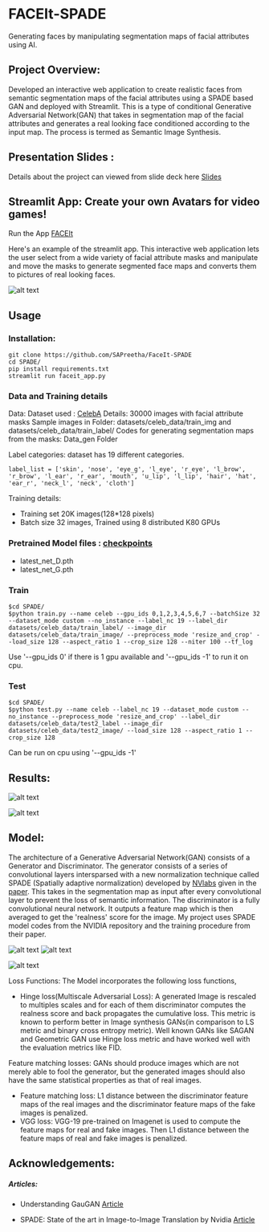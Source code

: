 # FACEIt-SPADE #

Generating faces by manipulating segmentation maps of facial attributes using AI.

## Project Overview: ##

Developed an interactive web application to create realistic faces from semantic segmentation maps of the facial attributes using a SPADE based GAN and deployed with Streamlit.
This is a type of conditional Generative Adversarial Network(GAN) that takes in segmentation map of the facial attributes and generates a real looking face conditioned according to the input map. 
The process is termed as Semantic Image Synthesis.

## Presentation Slides : ##
Details about the project can viewed from slide deck here [Slides](https://docs.google.com/presentation/d/1g1K8sfpHj0pCookdpxHvF1n1CFKMPeFp2Sqz1Ngfvf4/edit#slide=id.g8a61dbc963_0_51)


## Streamlit App: Create your own Avatars for video games! ##
Run the App [FACEIt](http://34.217.85.128:8501/)

Here's an example of the streamlit app. This interactive web application lets the user select from a wide variety of facial attribute masks and manipulate and move the masks to generate segmented face maps and converts them to pictures of real looking faces.

![alt text](https://github.com/SAPreetha/FaceIt-SPADE/blob/master/Images/1.gif)

## Usage ##
### Installation: ###
```
git clone https://github.com/SAPreetha/FaceIt-SPADE
cd SPADE/
pip install requirements.txt
streamlit run faceit_app.py
```

### Data and Training details ###
Data:
Dataset used : [CelebA](https://github.com/switchablenorms/CelebAMask-HQ) 
Details: 30000 images with facial attribute masks
Sample images in Folder: datasets/celeb_data/train_img and datasets/celeb_data/train_label/
Codes for generating segmentation maps from the masks: Data_gen Folder


Label categories: dataset has 19 different categories.
```
label_list = ['skin', 'nose', 'eye_g', 'l_eye', 'r_eye', 'l_brow', 'r_brow', 'l_ear', 'r_ear', 'mouth', 'u_lip', 'l_lip', 'hair', 'hat', 'ear_r', 'neck_l', 'neck', 'cloth']
```
Training details:
*  Training set 20K images(128*128 pixels)
*  Batch size 32 images, Trained using 8 distributed K80 GPUs


### Pretrained Model files : [checkpoints](https://drive.google.com/drive/folders/1ldcfnknx0uV4AD7L9ifJAB7DYONQJnPu?usp=sharing)  ###
* latest_net_D.pth
* latest_net_G.pth


### Train ###
```
$cd SPADE/
$python train.py --name celeb --gpu_ids 0,1,2,3,4,5,6,7 --batchSize 32 --dataset_mode custom --no_instance --label_nc 19 --label_dir datasets/celeb_data/train_label/ --image_dir datasets/celeb_data/train_image/ --preprocess_mode 'resize_and_crop' --load_size 128 --aspect_ratio 1 --crop_size 128 --niter 100 --tf_log 

```
Use '--gpu_ids 0' if there is 1 gpu available and '--gpu_ids -1' to run it on cpu.

### Test ###

```
$cd SPADE/
$python test.py --name celeb --label_nc 19 --dataset_mode custom --no_instance --preprocess_mode 'resize_and_crop' --label_dir datasets/celeb_data/test2_label --image_dir datasets/celeb_data/test2_image/ --load_size 128 --aspect_ratio 1 --crop_size 128
```
Can be run on cpu using '--gpu_ids -1'



## Results: ##

![alt text](https://github.com/SAPreetha/FaceIt-SPADE/blob/master/Results/Ex1.jpg)



![alt text](https://github.com/SAPreetha/FaceIt-SPADE/blob/master/Results/Ex2.jpg)





## Model: ##

The architecture of a Generative Adversarial Network(GAN) consists of a Generator and Discriminator. The generator consists of a series of convolutional layers intersparsed with a new normalization technique called SPADE (Spatially adaptive normalization) developed by [NVlabs](https://github.com/NVlabs/SPADE) given in the [paper](https://arxiv.org/pdf/1903.07291.pdf). This takes in the segmentation map as input after every convolutional layer to prevent the loss of semantic information. The discriminator is a fully convolutional neural network. It outputs a feature map which is then averaged to get the 'realness' score for the image.
My project uses SPADE model codes from the NVIDIA repository and the training procedure from their paper.

![alt text](https://github.com/SAPreetha/FaceIt-SPADE/blob/master/Images/spade_architecture.jpg)
![alt text](https://github.com/SAPreetha/FaceIt-SPADE/blob/master/Images/gen_dis_architecture.jpg)



![alt text](https://github.com/SAPreetha/FaceIt-SPADE/blob/master/Images/loss.jpg)




Loss Functions:
The Model incorporates the following loss functions,
* Hinge loss(Multiscale Adversarial Loss): A generated Image is rescaled to multiples scales and for each of them discriminator computes  the realness score and back propagates the cumulative loss.
This metric is known to perform better in Image synthesis GANs(in comparison to LS metric and binary cross entropy metric). Well known GANs like SAGAN and Geometric GAN use Hinge loss metric and have worked well with the evaluation metrics like FID.

Feature matching losses: GANs should produce images which are not merely able to fool the generator, but the generated images should also have the same statistical properties as that of real images.

* Feature matching loss: L1 distance between the discriminator feature maps of the real images and the discriminator feature maps of the fake images is penalized.
* VGG loss:  VGG-19 pre-trained on Imagenet is used to compute the feature maps for real and fake images. Then L1 distance between the feature maps of real and fake images is penalized.






## Acknowledgements: ##
##### Articles: #####
* Understanding GauGAN [Article](https://blog.paperspace.com/nvidia-gaugan-introduction/)

* SPADE: State of the art in Image-to-Image Translation by Nvidia [Article](https://medium.com/@kushajreal/spade-state-of-the-art-in-image-to-image-translation-by-nvidia-bb49f2db2ce3)
